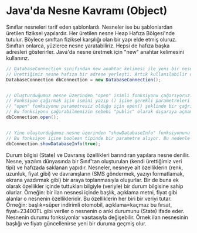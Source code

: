 # Java&#39;da Nesne Kavramı (Object)

Sınıflar nesneleri tarif eden şablonlardı. Nesneler ise bu şablonlardan üretilen fiziksel yapılardır. Her üretilen nesne Heap Hafıza Bölgesi&#39;nde tutulur. Böylece sınıftan fiziksel karşılığı olan bir yapı elde etmiş oluruz. Sınıftan onlarca, yüzlerce nesne yaratabiliriz. Hepsi de hafıza başka adresleri gösterirler. Java&#39;da nesne üretmek için &quot;new&quot; anahtar kelimesini kullanırız.

````java
// DatabaseConnection sınıfından new anahtar kelimesi ile yeni bir nesne ürettik.
// Ürettiğimiz nesne hafıza bir adrese yerleşti. Artık kullanılabilir durumdadır.
DatabaseConnection dbConnection = new DatabaseConnection();


// Oluşturduğumuz nesne üzerinden "open" isimli fonksiyonu çağırıyoruz.
// Fonksiyon çağırmak için ismini yazıp () içine gerekli parametreleri göndermek gerekiyor.
// "open" fonksiyonu parametresiz olduğu için open() şeklinde bir çağrım yeterli olacaktır.
// Bu fonksiyonu çağırabilmemizin sebebi "public" olarak dışarıya açmamızdır.
dbConnection.open();


// Yine oluşturduğumuz nesne üzerinden "showDatabaseInfo" fonksiyonunu çağırıyoruz.
// Bu fonksiyon içine boolean tipinde bir parametre alıyor. Bu nedenle true veya false bir değer göndermemiz gerekiyor.
dbConnection.showDatabaseInfo(true);
````

Durum bilgisi (State) ve Davranış özellikleri barındıran yapılara nesne denilir. Nesne, yazılım dünyasında bir Sınıf&#39;tan oluşturulan (kendi ürettiğimiz veri tipi) ve hafızada saklanan yapıdır. Nesneler, nesneye ait özelliklerin (renk, uzunluk, fiyat gibi) ve davranışların (SMS göndermek, yazıyı formatlamak, ekrana yazdırmak gibi) bir araya toplanmasıyla oluşurlar. Bir de buna ek olarak özellikler içinde tuttukları bilgiyle (veriyle) bir durum bilgisine sahip olurlar. Örneğin: bir ilan nesnesi içinde başlık, açıklama metni, fiyat gibi alanlar o nesnenin özellikleridir. Bu özelliklerin her biri bir veriyi tutar. Örneğin: başlık=süper indirimli otomobil, açıklama=kaçmaz bu fırsat, fiyat=23400TL gibi veriler o nesnenin o anki durumunu (State) ifade eder. Nesnenin durumu fonksiyonlar vasıtasıyla değişebilir. Örnek ilan nesnesinin başlığı ve fiyatı güncellenirse yeni bir duruma geçmiş olur.